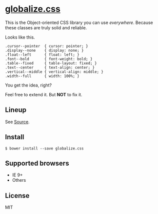 # [globalize.css](dist/globalize.css)

This is the Object-oriented CSS library you can use _everywhere_. Because these classes are truly solid and reliable.

Looks like this.

```
.cursor--pointer  { cursor: pointer; }
.display--none    { display: none; }
.float--left      { float: left; }
.font--bold       { font-weight: bold; }
.table--fixed     { table-layout: fixed; }
.text--center     { text-align: center; }
.vertical--middle { vertical-align: middle; }
.width--full      { width: 100%; }
```

You get the idea, right?

Feel free to extend it. But __NOT__ to fix it.

## Lineup

See [Source](src).

## Install

```
$ bower install --save globalize.css
```

## Supported browsers

- IE 9+
- Others

## License

MIT
